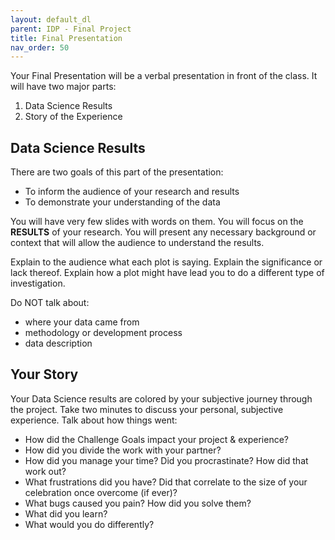 ```yaml
---
layout: default_dl
parent: IDP - Final Project
title: Final Presentation
nav_order: 50
---
```



Your Final Presentation will be a verbal presentation in front of the class. It will have two major parts:  

1) Data Science Results  
2) Story of the Experience  

## Data Science Results
There are two goals of this part of the presentation:  
* To inform the audience of your research and results  
* To demonstrate your understanding of the data  

You will have very few slides with words on them. You will focus on the **RESULTS** of your research. You will present any necessary background or context that will allow the audience to understand the results.  

Explain to the audience what each plot is saying. Explain the significance or lack thereof. Explain how a plot might have lead you to do a different type of investigation.  

Do NOT talk about:  
* where your data came from
* methodology or development process 
* data description   

## Your Story
Your Data Science results are colored by your subjective journey through the project. Take two minutes to discuss your personal, subjective experience. Talk about how things went:  
* How did the Challenge Goals impact your project & experience?  
* How did you divide the work with your partner?  
* How did you manage your time? Did you procrastinate? How did that work out?  
* What frustrations did you have? Did that correlate to the size of your celebration once overcome (if ever)?  
* What bugs caused you pain? How did you solve them?  
* What did you learn?  
* What would you do differently?
